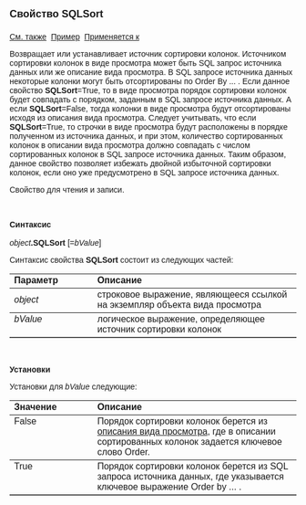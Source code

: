 <html>
<head>
<title>Вид просмотра\SQLSort</title>
</head>

<body>

<p><font size="4" face="Arial"><strong>Свойство SQLSort<br>
<br>
</strong></font><font face="Arial"><a href="../Asview.html">См. также</a>&nbsp;
<a href="../../Examples/E_AsView.html">Пример</a>&nbsp; <a href="../Asview.html">
Применяется к</a></font></p>

<p><font face="Arial">Возвращает или устанавливает источник сортировки 
колонок. Источником сортировки колонок в виде просмотра может быть SQL запрос 
источника данных или же описание вида просмотра. В SQL запросе источника данных 
некоторые колонки могут быть отсортированы по Order By ... . Если данное 
свойство <strong>SQLSort</strong>=True, то в виде просмотра порядок сортировки 
колонок будет совпадать с порядком, заданным в SQL запросе источника данных. А 
если <strong>SQLSort</strong>=False, тогда колонки в виде просмотра будут 
отсортированы исходя из описания вида просмотра. Cледует учитывать, что если <strong>
SQLSort</strong>=True, то строчки в виде просмотра будут расположены в порядке 
полученном из источника данных, и при этом, количество сортированных колонок в 
описании вида просмотра должно совпадать с числом сортированных колонок в SQL 
запросе источника данных. Таким образом, данное свойство позволяет избежать 
двойной избыточной сортировки колонок, если оно уже предусмотрено в SQL запросе 
источника данных.</font></p>

<p><font face="Arial">Свойство для чтения и записи.</font></p>

<p class="label">&nbsp;</p>

<p class="label"><font face="Arial"><b>Синтаксис<br>
<br>
</b><em>object</em><strong>.SQLSort </strong>[=<em>bValue</em>]&nbsp;</font></p>

<p><font face="Arial">Синтаксис свойства <strong>SQLSort</strong>
состоит из следующих частей:</font></p>

<table border="1" cellPadding="5" cols="2" frame="below" rules="rows">
<TBODY>
  <tr vAlign="top">
    <td class="label" width="29%"><font face="Arial"><b>Параметр</b></font></td>
    <td class="label" width="71%"><font face="Arial"><strong>Описание</strong></font></td>
  </tr>
  <tr>
    <td width="29%"><font face="Arial"><em>object</em></font></td>
    <td width="71%"><font face="Arial">строковое выражение, являющееся 
	ссылкой на экземпляр объекта вида просмотра</font></td>
  </tr>
  <tr vAlign="top">
    <td width="29%"><font face="Arial"><em>bValue</em></font></td>
    <td width="71%"><font face="Arial">логическое выражение, 
	определяющее источник сортировки колонок</font></td>
  </tr>
</TBODY>
</table>

<p class="label">&nbsp;</p>

<p class="label"><font face="Arial"><b>Установки</b></font></p>

<p><font face="Arial">Установки для <em>bValue</em>
следующие:</font></p>

<table border="1" cellPadding="5" cols="2" frame="below" rules="rows">
<TBODY>
  <tr vAlign="top">
    <td class="label" width="29%"><font face="Arial"><b>Значение</b></font></td>
    <td class="label" width="71%"><font face="Arial"><strong>Описание</strong></font></td>
  </tr>
  <tr vAlign="top">
    <td width="29%"><font face="Arial">False</font></td>
    <td width="71%"><font face="Arial">Порядок сортировки колонок 
	берется из <a href="../../Defs/View.html">описания вида просмотра</a>, где в 
	описании сортированных колонок задается ключевое слово Order.</font></td>
  </tr>
  <tr vAlign="top">
    <td width="29%"><font face="Arial">True</font></td>
    <td width="71%"><font face="Arial">Порядок сортировки колонок 
	берется из SQL запроса источника данных, где указывается ключевое выражение 
	Order by ... .</font></td>
  </tr>
</TBODY>
</table>
</body>
</html>
